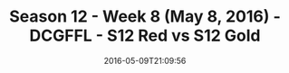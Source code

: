 ---
title: Season 12 - Week 8 (May 8, 2016) - DCGFFL - S12 Red vs S12 Gold
teams-score:
- team: _teams/s12-red.md
  score:
- team: _teams/s12-gold.md
  score: 18
mvp: Brandon Benjamin (Red), Meredith Bell (Gold)
game-ball: Jack Blaney (Red), Rachel Browning (Gold)
sportsperson: ''
season: 12
week: 8
date: '2016-05-09T21:09:56'
pageid: season-12-week-8-may-8-2016-4177-vs-4172
---